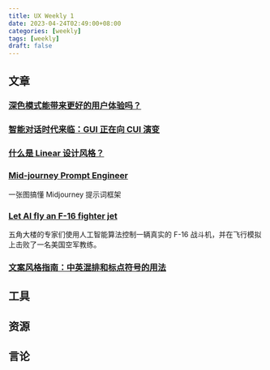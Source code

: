 ```yaml
---
title: UX Weekly 1
date: 2023-04-24T02:49:00+08:00
categories: [weekly]
tags: [weekly]
draft: false
---
```

## 文章

### [深色模式能带来更好的用户体验吗？](https://mp.weixin.qq.com/s/SICfHDKkpeTS8X5s4AUh5Q)

### [智能对话时代来临：GUI 正在向 CUI 演变](https://mp.weixin.qq.com/s/cLz6rcVlrwyys5yorItnTg)

### [什么是 Linear 设计风格？](https://sspai.com/post/79347)

### [Mid-journey Prompt Engineer](https://www.figma.com/community/file/1229275435001143699)

一张图搞懂 Midjourney 提示词框架

### [Let AI fly an F-16 fighter jet](https://www.theregister.com/2023/02/14/ai_air_force_f16/)

五角大楼的专家们使用人工智能算法控制一辆真实的 F-16 战斗机，并在飞行模拟上击败了一名美国空军教练。

### [文案风格指南：中英混排和标点符号的用法](https://tingtalk.me/style-guide/)

## 工具

## 资源

## 言论
